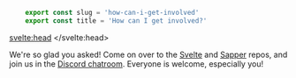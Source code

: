 ```js module
	export const slug = 'how-can-i-get-involved'
	export const title = 'How can I get involved?'
```

<svelte:head>
	<title>{title}</title>
</svelte:head>

We're so glad you asked!
Come on over to the [Svelte](https://github.com/sveltejs/svelte) and
		[Sapper](https://github.com/sveltejs/sapper) repos,
		and join us in the [Discord chatroom](https://svelte.dev/chat).
	Everyone is welcome, especially you!
